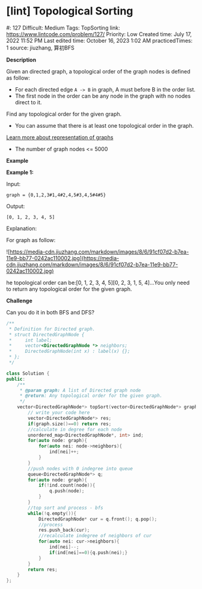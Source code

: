 # [lint] Topological Sorting

#: 127
Difficult: Medium
Tags: TopSorting
link: https://www.lintcode.com/problem/127/
Priority: Low
Created time: July 17, 2022 11:52 PM
Last edited time: October 16, 2023 1:02 AM
practicedTimes: 1
source: jiuzhang, 算初BFS

**Description**

Given an directed graph, a topological order of the graph nodes is defined as follow:

- For each directed edge `A -> B` in graph, A must before B in the order list.
- The first node in the order can be any node in the graph with no nodes direct to it.

Find any topological order for the given graph.

- You can assume that there is at least one topological order in the graph.

[Learn more about representation of graphs](http://www.lintcode.com/help/graph)

- The number of graph nodes <= 5000

**Example**

**Example 1:**

Input:

```
graph = {0,1,2,3#1,4#2,4,5#3,4,5#4#5}

```

Output:

```
[0, 1, 2, 3, 4, 5]

```

Explanation:

For graph as follow:

![https://media-cdn.jiuzhang.com/markdown/images/8/6/91cf07d2-b7ea-11e9-bb77-0242ac110002.jpg](https://media-cdn.jiuzhang.com/markdown/images/8/6/91cf07d2-b7ea-11e9-bb77-0242ac110002.jpg)

he topological order can be:[0, 1, 2, 3, 4, 5][0, 2, 3, 1, 5, 4]...You only need to return any topological order for the given graph.

**Challenge**

Can you do it in both BFS and DFS?

```cpp
/**
 * Definition for Directed graph.
 * struct DirectedGraphNode {
 *     int label;
 *     vector<DirectedGraphNode *> neighbors;
 *     DirectedGraphNode(int x) : label(x) {};
 * };
 */

class Solution {
public:
    /**
     * @param graph: A list of Directed graph node
     * @return: Any topological order for the given graph.
     */
    vector<DirectedGraphNode*> topSort(vector<DirectedGraphNode*> graph) {
        // write your code here
        vector<DirectedGraphNode*> res;
        if(graph.size()==0) return res;
        //calculate in degree for each node
        unordered_map<DirectedGraphNode*, int> ind;
        for(auto node: graph){
            for(auto nei: node->neighbors){
                ind[nei]++;
            }
        }
        //push nodes with 0 indegree into queue
        queue<DirectedGraphNode*> q;
        for(auto node: graph){
            if(!ind.count(node)){
                q.push(node);
            }
        }
        //top sort and process - bfs
        while(!q.empty()){
            DirectedGraphNode* cur = q.front(); q.pop();
            //process
            res.push_back(cur);
            //recalculate indegree of neighbors of cur
            for(auto nei: cur->neighbors){
                ind[nei]--;
                if(ind[nei]==0){q.push(nei);}
            }
        }
        return res;
    }
};
```